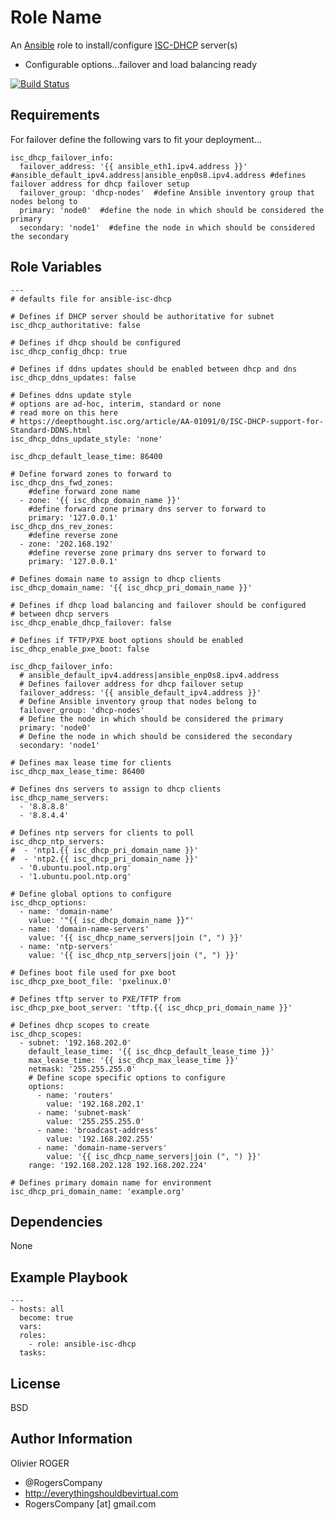 Role Name
=========

An [Ansible] role to install/configure [ISC-DHCP] server(s)

- Configurable options...failover and load balancing ready

[![Build Status](https://travis-ci.org/RogersCompany/ansible-isc-dhcp.svg)](https://travis-ci.org/RogersCompany/ansible-isc-dhcp)

Requirements
------------

For failover define the following vars to fit your deployment...
```
isc_dhcp_failover_info:
  failover_address: '{{ ansible_eth1.ipv4.address }}' #ansible_default_ipv4.address|ansible_enp0s8.ipv4.address #defines failover address for dhcp failover setup
  failover_group: 'dhcp-nodes'  #define Ansible inventory group that nodes belong to
  primary: 'node0'  #define the node in which should be considered the primary
  secondary: 'node1'  #define the node in which should be considered the secondary
```

Role Variables
--------------

```
---
# defaults file for ansible-isc-dhcp

# Defines if DHCP server should be authoritative for subnet
isc_dhcp_authoritative: false

# Defines if dhcp should be configured
isc_dhcp_config_dhcp: true

# Defines if ddns updates should be enabled between dhcp and dns
isc_dhcp_ddns_updates: false

# Defines ddns update style
# options are ad-hoc, interim, standard or none
# read more on this here
# https://deepthought.isc.org/article/AA-01091/0/ISC-DHCP-support-for-Standard-DDNS.html
isc_dhcp_ddns_update_style: 'none'

isc_dhcp_default_lease_time: 86400

# Define forward zones to forward to
isc_dhcp_dns_fwd_zones:
    #define forward zone name
  - zone: '{{ isc_dhcp_domain_name }}'
    #define forward zone primary dns server to forward to
    primary: '127.0.0.1'
isc_dhcp_dns_rev_zones:
    #define reverse zone
  - zone: '202.168.192'
    #define reverse zone primary dns server to forward to
    primary: '127.0.0.1'

# Defines domain name to assign to dhcp clients
isc_dhcp_domain_name: '{{ isc_dhcp_pri_domain_name }}'

# Defines if dhcp load balancing and failover should be configured
# between dhcp servers
isc_dhcp_enable_dhcp_failover: false

# Defines if TFTP/PXE boot options should be enabled
isc_dhcp_enable_pxe_boot: false

isc_dhcp_failover_info:
  # ansible_default_ipv4.address|ansible_enp0s8.ipv4.address
  # Defines failover address for dhcp failover setup
  failover_address: '{{ ansible_default_ipv4.address }}'
  # Define Ansible inventory group that nodes belong to
  failover_group: 'dhcp-nodes'
  # Define the node in which should be considered the primary
  primary: 'node0'
  # Define the node in which should be considered the secondary
  secondary: 'node1'

# Defines max lease time for clients
isc_dhcp_max_lease_time: 86400

# Defines dns servers to assign to dhcp clients
isc_dhcp_name_servers:
  - '8.8.8.8'
  - '8.8.4.4'

# Defines ntp servers for clients to poll
isc_dhcp_ntp_servers:
#  - 'ntp1.{{ isc_dhcp_pri_domain_name }}'
#  - 'ntp2.{{ isc_dhcp_pri_domain_name }}'
  - '0.ubuntu.pool.ntp.org'
  - '1.ubuntu.pool.ntp.org'

# Define global options to configure
isc_dhcp_options:
  - name: 'domain-name'
    value: '"{{ isc_dhcp_domain_name }}"'
  - name: 'domain-name-servers'
    value: '{{ isc_dhcp_name_servers|join (", ") }}'
  - name: 'ntp-servers'
    value: '{{ isc_dhcp_ntp_servers|join (", ") }}'

# Defines boot file used for pxe boot
isc_dhcp_pxe_boot_file: 'pxelinux.0'

# Defines tftp server to PXE/TFTP from
isc_dhcp_pxe_boot_server: 'tftp.{{ isc_dhcp_pri_domain_name }}'

# Defines dhcp scopes to create
isc_dhcp_scopes:
  - subnet: '192.168.202.0'
    default_lease_time: '{{ isc_dhcp_default_lease_time }}'
    max_lease_time: '{{ isc_dhcp_max_lease_time }}'
    netmask: '255.255.255.0'
    # Define scope specific options to configure
    options:
      - name: 'routers'
        value: '192.168.202.1'
      - name: 'subnet-mask'
        value: '255.255.255.0'
      - name: 'broadcast-address'
        value: '192.168.202.255'
      - name: 'domain-name-servers'
        value: '{{ isc_dhcp_name_servers|join (", ") }}'
    range: '192.168.202.128 192.168.202.224'

# Defines primary domain name for environment
isc_dhcp_pri_domain_name: 'example.org'
```

Dependencies
------------

None

Example Playbook
----------------

```
---
- hosts: all
  become: true
  vars:
  roles:
    - role: ansible-isc-dhcp
  tasks:
```

License
-------

BSD

Author Information
------------------

Olivier ROGER
- @RogersCompany
- http://everythingshouldbevirtual.com
- RogersCompany [at] gmail.com

[Ansible]: <https://www.ansible.com>
[ISC-DHCP]: <https://www.isc.org/downloads/dhcp/>
